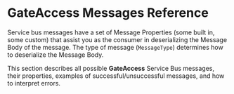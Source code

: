 # GateAccess Messages Reference

Service bus messages have a set of Message Properties (some built in, some custom) that assist you as the consumer in deserializing the Message Body of the message. The type of message (`MessageType`) determines how to deserialize the Message Body.

This section describes all possible **GateAccess** Service Bus messages, their properties, examples of successful/unsuccessful messages, and how to interpret errors. 

